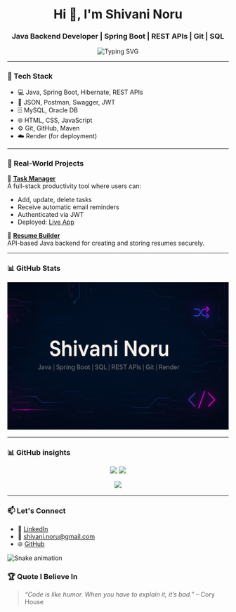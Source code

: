 <h1 align="center">Hi 👋, I'm Shivani Noru</h1>
<h3 align="center">Java Backend Developer | Spring Boot | REST APIs | Git | SQL</h3>

<p align="center">
  <img src="https://readme-typing-svg.herokuapp.com?font=Fira+Code&size=18&duration=3000&pause=1000&color=F75C7E&center=true&vCenter=true&width=435&lines=Building+robust+Java+APIs;Crafting+clean+Spring+Boot+services;Learning+every+single+day!" alt="Typing SVG" />
</p>


---

### 🔧 Tech Stack
- 💻 Java, Spring Boot, Hibernate, REST APIs
- 🧩 JSON, Postman, Swagger, JWT
- 🗄 MySQL, Oracle DB
- 🌐 HTML, CSS, JavaScript
- ⚙️ Git, GitHub, Maven
- ☁️ Render (for deployment)

---

### 💼 Real-World Projects

🚀 **[Task Manager](https://github.com/Nshivani0809/task-manager)**  
A full-stack productivity tool where users can:
- Add, update, delete tasks
- Receive automatic email reminders
- Authenticated via JWT
- Deployed: [Live App](https://task-manager-7e32.onrender.com)

📝 **[Resume Builder](https://github.com/Nshivani0809/ResumeBuilder)**  
API-based Java backend for creating and storing resumes securely.

---

### 📊 GitHub Stats

<!-- Banner -->
<p align="center">
  <img src="https://raw.githubusercontent.com/NShivani0809/NShivani0809/main/Shivani_profile.png" alt="Shivani Noru Banner" width="800px" />
</p>

---

### 📊 GitHub insights

<p align="center"> <img src="https://github-readme-stats.vercel.app/api?username=NShivani0809&show_icons=true&theme=tokyonight&hide=prs" /> <img src="https://github-readme-stats.vercel.app/api/top-langs/?username=NShivani0809&layout=compact&theme=tokyonight" /> </p> <p align="center"> <img src="https://github-readme-streak-stats.herokuapp.com?user=NShivani0809&theme=tokyonight&hide_border=true" /> </p>

---
### 📫 Let's Connect

- 💼 [LinkedIn](https://www.linkedin.com/in/nshivaninoru)
- 📧 [shivani.noru@gmail.com](mailto:shivani.noru@gmail.com)
- 🌐 [GitHub](https://github.com/Nshivani0809)


![Snake animation](https://github.com/NShivani0809/NShivani0809/blob/output/github-contribution-grid-snake.svg)

### 🏆 Quote I Believe In
> _“Code is like humor. When you have to explain it, it’s bad.”_ – Cory House
